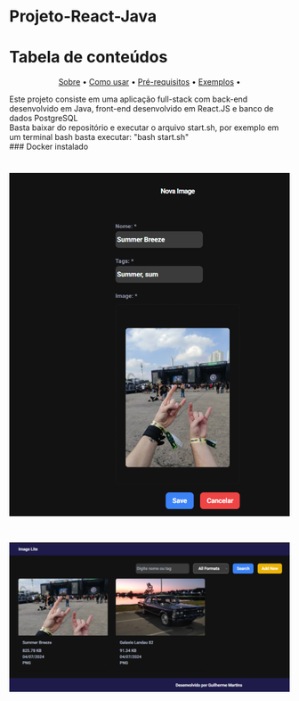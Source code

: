 # Projeto-React-Java

Tabela de conteúdos
=================
<p align="center">
    <a href="#sobre">Sobre</a> •
    <a href="#como-usar">Como usar</a> • 
    <a href="#pre-requisitos">Pré-requisitos</a> • 
    <a href="#exemplo">Exemplos</a> • 
</p>

<div id="sobre">
Este projeto consiste em uma aplicação full-stack com back-end desenvolvido em Java, front-end desenvolvido em React.JS e banco de dados PostgreSQL
</div>
<div id="como-usar">
    Basta baixar do repositório e executar o arquivo start.sh, por exemplo em um terminal bash basta executar: "bash start.sh"
</div>
<div id="pre-requistitos">
    ### Docker instalado
</div>
<div id="exemplo">
    <h1 align="center">
    <img  title="#Exemplo-1" src="./img/portifolio1.png" />
    </h1>
    <h1 align="center">
    <img  title="#Exemplo-2" src="./img/portifolio2.png" />
    </h1>
</div>

